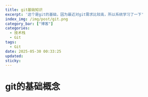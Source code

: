 ```yaml
---
title: git基础知识
excerpt: '这个是git的基础，因为最近对git需求比较高，所以系统学习了一下'
index_img: /img/post/git.png
category_bar: ["博客"]
categories:
  - 技术栈
  - Git
tags:
  - Git
date: 2025-05-30 00:33:25
updated:
sticky:
---
```


# git的基础概念




